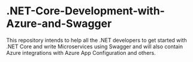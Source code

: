 # .NET-Core-Development-with-Azure-and-Swagger
This repository intends to help all the .NET developers to get started with .NET Core and write Microservices using Swagger and will also contain Azure integrations with Azure App Configuration and others.
